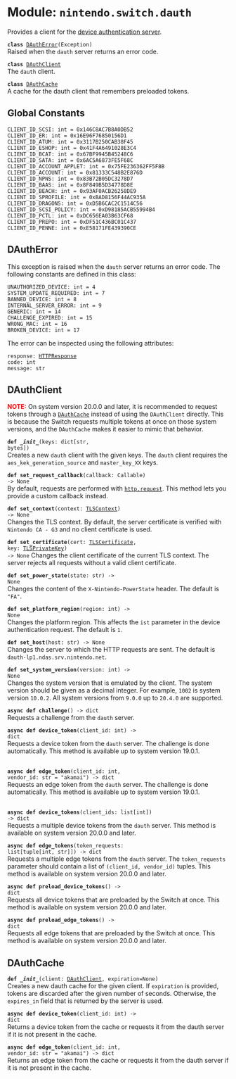 
# Module: <code>nintendo.switch.dauth</code>
Provides a client for the [device authentication server](https://github.com/kinnay/nintendo/wiki/DAuth-Server).

<code>**class** [DAuthError](#dautherror)(Exception)</code><br>
<span class="docs">Raised when the `dauth` server returns an error code.</span>

<code>**class** [DAuthClient](#dauthclient)</code><br>
<span class="docs">The `dauth` client.</span>

<code>**class** [DAuthCache](#dauthcache)</code><br>
<span class="docs">A cache for the dauth client that remembers preloaded tokens.</span>

## Global Constants
`CLIENT_ID_SCSI: int = 0x146C8AC7B8A0DB52`<br>
`CLIENT_ID_ER: int = 0x16E96F76850156D1`<br>
`CLIENT_ID_ATUM: int = 0x3117B250CAB38F45`<br>
`CLIENT_ID_ESHOP: int = 0x41F4A6491028E3C4`<br>
`CLIENT_ID_BCAT: int = 0x67BF9945B45248C6`<br>
`CLIENT_ID_SATA: int = 0x6AC5A6873FE5F68C`<br>
`CLIENT_ID_ACCOUNT_APPLET: int = 0x75FE236362FF5F8B`<br>
`CLIENT_ID_ACCOUNT: int = 0x81333C548B2E876D`<br>
`CLIENT_ID_NPNS: int = 0x83B72B05DC3278D7`<br>
`CLIENT_ID_BAAS: int = 0x8F849B5D34778D8E`<br>
`CLIENT_ID_BEACH: int = 0x93AF0ACB26258DE9`<br>
`CLIENT_ID_SPROFILE: int = 0xBAD8156F44AC935A`<br>
`CLIENT_ID_DRAGONS: int = 0xD5B6CAC2C1514C56`<br>
`CLIENT_ID_SCSI_POLICY: int = 0xD98185ACB55994B4`<br>
`CLIENT_ID_PCTL: int = 0xDC656EA03B63CF68`<br>
`CLIENT_ID_PREPO: int = 0xDF51C436BC01C437`<br>
`CLIENT_ID_PENNE: int = 0xE58171FE439390CE`

## DAuthError
This exception is raised when the `dauth` server returns an error code. The following constants are defined in this class:

`UNAUTHORIZED_DEVICE: int = 4`<br>
`SYSTEM_UPDATE_REQUIRED: int = 7`<br>
`BANNED_DEVICE: int = 8`<br>
`INTERNAL_SERVER_ERROR: int = 9`<br>
`GENERIC: int = 14`<br>
`CHALLENGE_EXPIRED: int = 15`<br>
`WRONG_MAC: int = 16`<br>
`BROKEN_DEVICE: int = 17`

The error can be inspected using the following attributes:

<code>response: [HTTPResponse](https://anynet.readthedocs.io/en/latest/reference/http/#httpresponse)</code><br>
`code: int`<br>
`message: str`

## DAuthClient
<b><span style="color: red">NOTE:</span></b> On system version 20.0.0 and later, it is recommended to request tokens through a [`DAuthCache`](#dauthcache) instead of using the `DAuthClient` directly. This is because the Switch requests multiple tokens at once on those system versions, and the `DAuthCache` makes it easier to mimic that behavior.</span>

<code>**def _\_init__**(keys: dict[str, bytes])</code><br>
<span class="docs">Creates a new `dauth` client with the given keys. The `dauth` client requires the `aes_kek_generation_source` and `master_key_XX` keys.</span>

<code>**def set_request_callback**(callback: Callable) -> None</code><br>
<span class="docs">By default, requests are performed with [`http.request`](https://anynet.readthedocs.io/en/latest/reference/http). This method lets you provide a custom callback instead.</span>

<code>**def set_context**(context: [TLSContext](https://anynet.readthedocs.io/en/latest/reference/tls/#tlscontext)) -> None</code><br>
<span class="docs">Changes the TLS context. By default, the server certificate is verified with `Nintendo CA - G3` and no client certificate is used.</span>

<code>**def set_certificate**(cert: [TLSCertificate](https://anynet.readthedocs.io/en/latest/reference/tls/#tlscertificate), key: [TLSPrivateKey](https://anynet.readthedocs.io/en/latest/reference/tls/#tlsprivatekey)) -> None</code>
<span class="docs">Changes the client certificate of the current TLS context. The server rejects all requests without a valid client certificate.</span>

<code>**def set_power_state**(state: str) -> None</code><br>
<span class="docs">Changes the content of the `X-Nintendo-PowerState` header. The default is `"FA"`.</span>

<code>**def set_platform_region**(region: int) -> None</code><br>
<span class="docs">Changes the platform region. This affects the `ist` parameter in the device authentication request. The default is `1`.</span>

<code>**def set_host**(host: str) -> None</code><br>
<span class="docs">Changes the server to which the HTTP requests are sent. The default is `dauth-lp1.ndas.srv.nintendo.net`.

<code>**def set_system_version**(version: int) -> None</code></br>
<span class="docs">Changes the system version that is emulated by the client. The system version should be given as a decimal integer. For example, `1002` is system version `10.0.2`. All system versions from `9.0.0` up to `20.4.0` are supported.</span>

<code>**async def challenge**() -> dict</code><br>
<span class="docs">Requests a challenge from the `dauth` server.</span>

<code>**async def device_token**(client_id: int) -> dict</code><br>
<span class="docs">Requests a device token from the `dauth` server. The challenge is done automatically. This method is available up to system version 19.0.1.<br><br>

<code>**async def edge_token**(client_id: int, vendor_id: str = "akamai") -> dict</code><br>
<span class="docs">Requests an edge token from the `dauth` server. The challenge is done automatically. This method is available up to system version 19.0.1.<br><br>

<code>**async def device_tokens**(client_ids: list[int]) -> dict</code><br>
<span class="docs">Requests a multiple device tokens from the `dauth` server. This method is available on system version 20.0.0 and later.</span>

<code>**async def edge_tokens**(token_requests: list[tuple[int, str]]) -> dict</code><br>
<span class="docs">Requests a multiple edge tokens from the `dauth` server. The `token_requests` parameter should contain a list of `(client_id, vendor_id)` tuples. This method is available on system version 20.0.0 and later.</span>

<code>**async def preload_device_tokens**() -> dict</code><br>
<span class="docs">Requests all device tokens that are preloaded by the Switch at once. This method is available on system version 20.0.0 and later.</span>

<code>**async def preload_edge_tokens**() -> dict</code><br>
<span class="docs">Requests all edge tokens that are preloaded by the Switch at once. This method is available on system version 20.0.0 and later.</span>

## DAuthCache
<code>**def _\_init__**(client: [DAuthClient](#dauthclient), expiration=None)</code><br>
<span class="docs">Creates a new dauth cache for the given client. If `expiration` is provided, tokens are discarded after the given number of seconds. Otherwise, the `expires_in` field that is returned by the server is used.</span>

<code>**async def device_token**(client_id: int) -> dict</code><br>
<span class="docs">Returns a device token from the cache or requests it from the dauth server if it is not present in the cache.</span>

<code>**async def edge_token**(client_id: int, vendor_id: str = "akamai") -> dict</code><br>
<span class="docs">Returns an edge token from the cache or requests it from the dauth server if it is not present in the cache.</span>

